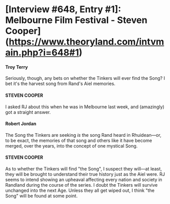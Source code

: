 # [Interview #648, Entry #1]: Melbourne Film Festival - Steven Cooper](https://www.theoryland.com/intvmain.php?i=648#1)

#### Troy Terry

Seriously, though, any bets on whether the Tinkers will ever find the Song? I bet it's the harvest song from Rand's Aiel memories.

#### STEVEN COOPER

I asked RJ about this when he was in Melbourne last week, and (amazingly) got a straight answer.

#### Robert Jordan

The Song the Tinkers are seeking
*is*
the song Rand heard in Rhuidean—or, to be exact, the memories of that song and others like it have become merged, over the years, into the concept of one mystical Song.

#### STEVEN COOPER

As to whether the Tinkers will find "the Song", I suspect they will—at least, they will be brought to understand their true history just as the Aiel were. RJ seems to intend showing an upheaval affecting every nation and society in Randland during the course of the series. I doubt the Tinkers will survive unchanged into the next Age. Unless they all get wiped out, I think "the Song" will be found at some point.

